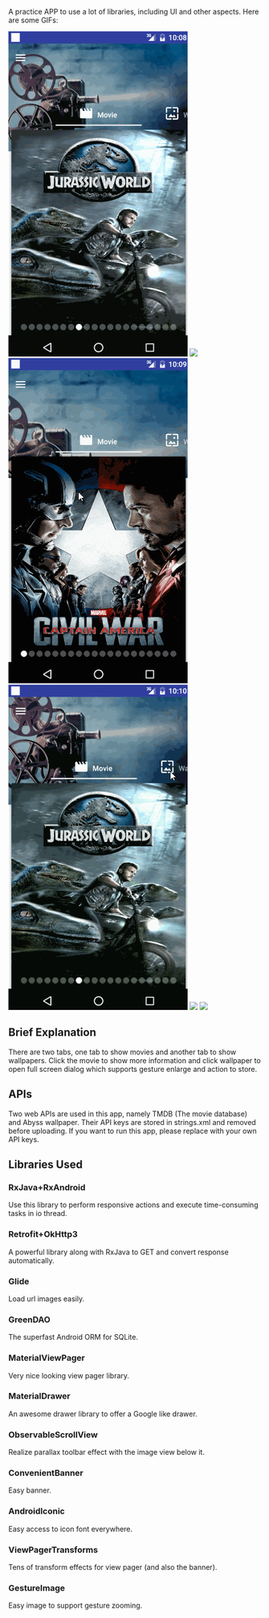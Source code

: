 A practice APP to use a lot of libraries, including UI and other aspects.
Here are some GIFs:

![](https://raw.githubusercontent.com/akak19193/UI_Collections/master/gifs/sample1.gif)
![](https://raw.githubusercontent.com/akak19193/UI_Collections/master/gifs/sample2.gif)
![](https://raw.githubusercontent.com/akak19193/UI_Collections/master/gifs/sample3.gif)
![](https://raw.githubusercontent.com/akak19193/UI_Collections/master/gifs/sample4.gif)
![](https://raw.githubusercontent.com/akak19193/UI_Collections/master/gifs/sample5.gif)
![](https://raw.githubusercontent.com/akak19193/UI_Collections/master/gifs/sample6.gif)

## Brief Explanation
There are two tabs, one tab to show movies and another tab to show wallpapers. Click the movie to show more information and click wallpaper to open full screen dialog which supports gesture enlarge and action to store.

## APIs
Two web APIs are used in this app, namely TMDB (The movie database) and Abyss wallpaper. Their API keys are stored in strings.xml and removed before uploading.
If you want to run this app, please replace with your own API keys.

## Libraries Used
### RxJava+RxAndroid
Use this library to perform responsive actions and execute time-consuming tasks in io thread.
### Retrofit+OkHttp3
A powerful library along with RxJava to GET and convert response automatically.
### Glide
Load url images easily.
### GreenDAO
The superfast Android ORM for SQLite.
### MaterialViewPager
Very nice looking view pager library.
### MaterialDrawer
An awesome drawer library to offer a Google like drawer.
### ObservableScrollView
Realize parallax toolbar effect with the image view below it.
### ConvenientBanner
Easy banner.
### AndroidIconic
Easy access to icon font everywhere.
### ViewPagerTransforms
Tens of transform effects for view pager (and also the banner).
### GestureImage
Easy image to support gesture zooming.
